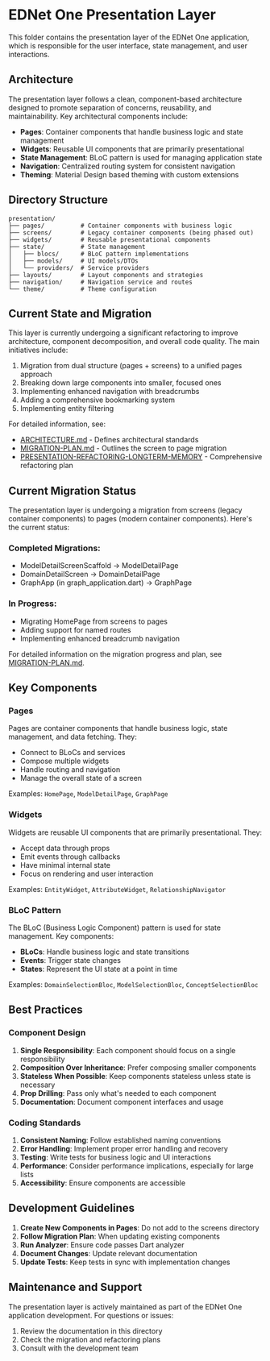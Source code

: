 # EDNet One Presentation Layer

This folder contains the presentation layer of the EDNet One application, which is responsible for the user interface, state management, and user interactions.

## Architecture

The presentation layer follows a clean, component-based architecture designed to promote separation of concerns, reusability, and maintainability. Key architectural components include:

- **Pages**: Container components that handle business logic and state management
- **Widgets**: Reusable UI components that are primarily presentational
- **State Management**: BLoC pattern is used for managing application state
- **Navigation**: Centralized routing system for consistent navigation
- **Theming**: Material Design based theming with custom extensions

## Directory Structure

```
presentation/
├── pages/          # Container components with business logic
├── screens/        # Legacy container components (being phased out)
├── widgets/        # Reusable presentational components 
├── state/          # State management
│   ├── blocs/      # BLoC pattern implementations
│   ├── models/     # UI models/DTOs
│   └── providers/  # Service providers
├── layouts/        # Layout components and strategies
├── navigation/     # Navigation service and routes
└── theme/          # Theme configuration
```

## Current State and Migration

This layer is currently undergoing a significant refactoring to improve architecture, component decomposition, and overall code quality. The main initiatives include:

1. Migration from dual structure (pages + screens) to a unified pages approach
2. Breaking down large components into smaller, focused ones
3. Implementing enhanced navigation with breadcrumbs
4. Adding a comprehensive bookmarking system
5. Implementing entity filtering

For detailed information, see:
- [ARCHITECTURE.md](./ARCHITECTURE.md) - Defines architectural standards
- [MIGRATION-PLAN.md](./MIGRATION-PLAN.md) - Outlines the screen to page migration
- [PRESENTATION-REFACTORING-LONGTERM-MEMORY](../PRESENTATION-REFACTORING-LONGTERM-MEMORY) - Comprehensive refactoring plan

## Current Migration Status

The presentation layer is undergoing a migration from screens (legacy container components) to pages (modern container components). Here's the current status:

### Completed Migrations:
- ModelDetailScreenScaffold → ModelDetailPage
- DomainDetailScreen → DomainDetailPage
- GraphApp (in graph_application.dart) → GraphPage

### In Progress:
- Migrating HomePage from screens to pages
- Adding support for named routes
- Implementing enhanced breadcrumb navigation

For detailed information on the migration progress and plan, see [MIGRATION-PLAN.md](./MIGRATION-PLAN.md).

## Key Components

### Pages

Pages are container components that handle business logic, state management, and data fetching. They:
- Connect to BLoCs and services
- Compose multiple widgets
- Handle routing and navigation
- Manage the overall state of a screen

Examples: `HomePage`, `ModelDetailPage`, `GraphPage`

### Widgets

Widgets are reusable UI components that are primarily presentational. They:
- Accept data through props
- Emit events through callbacks
- Have minimal internal state
- Focus on rendering and user interaction

Examples: `EntityWidget`, `AttributeWidget`, `RelationshipNavigator`

### BLoC Pattern

The BLoC (Business Logic Component) pattern is used for state management. Key components:
- **BLoCs**: Handle business logic and state transitions
- **Events**: Trigger state changes
- **States**: Represent the UI state at a point in time

Examples: `DomainSelectionBloc`, `ModelSelectionBloc`, `ConceptSelectionBloc`

## Best Practices

### Component Design

1. **Single Responsibility**: Each component should focus on a single responsibility
2. **Composition Over Inheritance**: Prefer composing smaller components
3. **Stateless When Possible**: Keep components stateless unless state is necessary
4. **Prop Drilling**: Pass only what's needed to each component
5. **Documentation**: Document component interfaces and usage

### Coding Standards

1. **Consistent Naming**: Follow established naming conventions
2. **Error Handling**: Implement proper error handling and recovery
3. **Testing**: Write tests for business logic and UI interactions
4. **Performance**: Consider performance implications, especially for large lists
5. **Accessibility**: Ensure components are accessible

## Development Guidelines

1. **Create New Components in Pages**: Do not add to the screens directory
2. **Follow Migration Plan**: When updating existing components
3. **Run Analyzer**: Ensure code passes Dart analyzer
4. **Document Changes**: Update relevant documentation
5. **Update Tests**: Keep tests in sync with implementation changes

## Maintenance and Support

The presentation layer is actively maintained as part of the EDNet One application development. For questions or issues:

1. Review the documentation in this directory
2. Check the migration and refactoring plans
3. Consult with the development team 